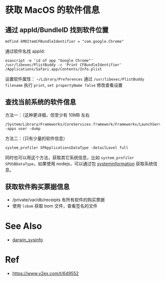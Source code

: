 # 获取 MacOS 的软件信息

## 通过 appId/BundleID 找到软件位置
```
mdfind kMDItemCFBundleIdentifier = "com.google.Chrome"
```
通过软件名找 appId:
```
osascript -e 'id of app "Google Chrome"'
/usr/libexec/PlistBuddy -c 'Print CFBundleIdentifier' /Applications/Safari.app/Contents/Info.plist
```

设置软件属性：
`~/Library/Preferences`
通过 `/usr/libexec/PlistBuddy filename` 执行 `print`, `set propertyName false` 修改查看设置

## 查找当前系统的软件信息
方法一：（这种更详细，但至少有 10MB 左右
```
/System/Library/Frameworks/CoreServices.framework/Frameworks/LaunchServices.framework/Support/lsregister -apps user -dump
```
方法二：（只有少量的软件信息）
```
system_profiler SPApplicationsDataType -detailLevel full
```
同时也可以用这个方法，获取其它系统信息，比如 `system_profiler SPUSBDataType`，如果使用 nodejs，可以通过包 [systeminformation](https://github.com/sebhildebrandt/systeminformation/) 获取系统信息。

## 获取软件购买票据信息
- /private/var/db/receipts 有所有软件的购买票据
- 使用 `lsbom` 获取 bom 文件，查看签名的文件

# See Also
- [darwin_sysinfo](./darwin_sysinfo.md)

# Ref
- https://www.v2ex.com/t/649552
